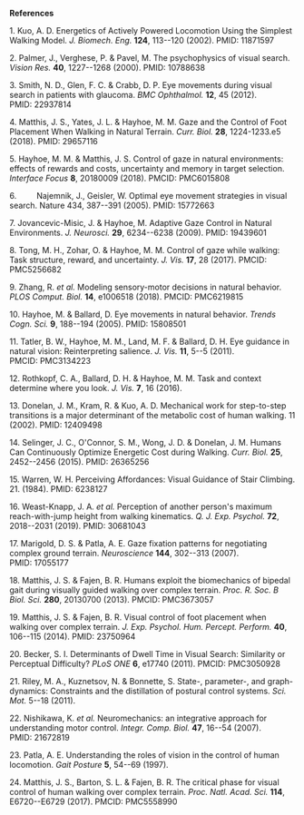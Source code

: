 **References**

1\. Kuo, A. D. Energetics of Actively Powered Locomotion Using the
Simplest Walking Model. *J. Biomech. Eng.* **124**, 113--120 (2002).
PMID: 11871597

2\. Palmer, J., Verghese, P. & Pavel, M. The psychophysics of visual
search. *Vision Res.* **40**, 1227--1268 (2000). PMID: 10788638

3\. Smith, N. D., Glen, F. C. & Crabb, D. P. Eye movements during visual
search in patients with glaucoma. *BMC Ophthalmol.* **12**, 45 (2012).
PMID: 22937814

4\. Matthis, J. S., Yates, J. L. & Hayhoe, M. M. Gaze and the Control of
Foot Placement When Walking in Natural Terrain. *Curr. Biol.* **28**,
1224-1233.e5 (2018). PMID: 29657116

5\. Hayhoe, M. M. & Matthis, J. S. Control of gaze in natural
environments: effects of rewards and costs, uncertainty and memory in
target selection. *Interface Focus* **8**, 20180009 (2018).
PMCID: PMC6015808

6.         Najemnik, J., Geisler, W. Optimal eye movement strategies in
visual search. Nature 434, 387--391 (2005). PMID: 15772663

7\. Jovancevic-Misic, J. & Hayhoe, M. Adaptive Gaze Control in Natural
Environments. *J. Neurosci.* **29**, 6234--6238 (2009). PMID: 19439601

8\. Tong, M. H., Zohar, O. & Hayhoe, M. M. Control of gaze while
walking: Task structure, reward, and uncertainty. *J. Vis.* **17**, 28
(2017). PMCID: PMC5256682

9\. Zhang, R. *et al.* Modeling sensory-motor decisions in natural
behavior. *PLOS Comput. Biol.* **14**, e1006518 (2018).
PMCID: PMC6219815

10\. Hayhoe, M. & Ballard, D. Eye movements in natural behavior. *Trends
Cogn. Sci.* **9**, 188--194 (2005). PMID: 15808501

11\. Tatler, B. W., Hayhoe, M. M., Land, M. F. & Ballard, D. H. Eye
guidance in natural vision: Reinterpreting salience. *J. Vis.* **11**,
5--5 (2011). PMCID: PMC3134223

12\. Rothkopf, C. A., Ballard, D. H. & Hayhoe, M. M. Task and context
determine where you look. *J. Vis.* **7**, 16 (2016).

13\. Donelan, J. M., Kram, R. & Kuo, A. D. Mechanical work for
step-to-step transitions is a major determinant of the metabolic cost of
human walking. 11 (2002). PMID: 12409498

14\. Selinger, J. C., O'Connor, S. M., Wong, J. D. & Donelan, J. M.
Humans Can Continuously Optimize Energetic Cost during Walking. *Curr.
Biol.* **25**, 2452--2456 (2015). PMID: 26365256

15\. Warren, W. H. Perceiving Affordances: Visual Guidance of Stair
Climbing. 21. (1984). PMID: 6238127

16\. Weast-Knapp, J. A. *et al.* Perception of another person's maximum
reach-with-jump height from walking kinematics. *Q. J. Exp. Psychol.*
**72**, 2018--2031 (2019). PMID: 30681043

17\. Marigold, D. S. & Patla, A. E. Gaze fixation patterns for
negotiating complex ground terrain. *Neuroscience* **144**, 302--313
(2007). PMID: 17055177

18\. Matthis, J. S. & Fajen, B. R. Humans exploit the biomechanics of
bipedal gait during visually guided walking over complex terrain. *Proc.
R. Soc. B Biol. Sci.* **280**, 20130700 (2013). PMCID: PMC3673057

19\. Matthis, J. S. & Fajen, B. R. Visual control of foot placement when
walking over complex terrain. *J. Exp. Psychol. Hum. Percept. Perform.*
**40**, 106--115 (2014). PMID: 23750964

20\. Becker, S. I. Determinants of Dwell Time in Visual Search:
Similarity or Perceptual Difficulty? *PLoS ONE* **6**, e17740 (2011).
PMCID: PMC3050928

21\. Riley, M. A., Kuznetsov, N. & Bonnette, S. State-, parameter-, and
graph-dynamics: Constraints and the distillation of postural control
systems. *Sci. Mot.* 5--18 (2011).

22\. Nishikawa, K. *et al.* Neuromechanics: an integrative approach for
understanding motor control. *Integr. Comp. Biol.* **47**, 16--54
(2007). PMID: 21672819

23\. Patla, A. E. Understanding the roles of vision in the control of
human locomotion. *Gait Posture* **5**, 54--69 (1997).

24\. Matthis, J. S., Barton, S. L. & Fajen, B. R. The critical phase for
visual control of human walking over complex terrain. *Proc. Natl. Acad.
Sci.* **114**, E6720--E6729 (2017). PMCID: PMC5558990
